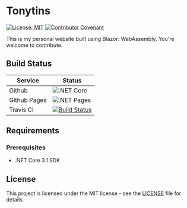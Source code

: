 # Tonytins

[![License: MIT](https://img.shields.io/badge/License-MIT-yellow.svg)](https://opensource.org/licenses/MIT) [![Contributor Covenant](https://img.shields.io/badge/Contributor%20Covenant-v2.0%20adopted-ff69b4.svg)](CODE_OF_CONDUCT.md)

This is my personal website built using Blazor: WebAssembly. You're welcome to contribute.

## Build Status

| Service   | Status                                                                                                                                    |
| --------- | ----------------------------------------------------------------------------------------------------------------------------------------- |
| Github    | ![.NET Core](https://github.com/tonytins/tonytins.github.io/workflows/.NET%20Core/badge.svg)                                                                      |
| Github Pages | ![.NET Pages](https://github.com/tonytins/tonytins.github.io/workflows/.NET%20Pages/badge.svg) |
| Travis CI | [![Build Status](https://travis-ci.org/tonytins/tonytins.github.io.svg?branch=master)](https://travis-ci.org/tonytins/tonytins.github.io) |

## Requirements

### Prerequisites

* .NET Core 3.1 SDK

## License

This project is licensed under the MIT license - see the [LICENSE](LICENSE) file for details.
